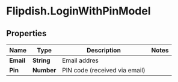 # Flipdish.LoginWithPinModel

## Properties

Name | Type | Description | Notes
------------ | ------------- | ------------- | -------------
**Email** | **String** | Email addres | 
**Pin** | **Number** | PIN code (received via email) | 



